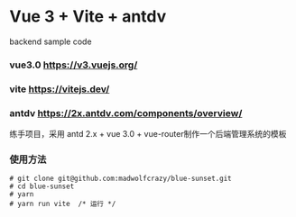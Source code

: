 # Vue 3 + Vite + antdv
backend sample code

### vue3.0 https://v3.vuejs.org/


### vite https://vitejs.dev/


### antdv https://2x.antdv.com/components/overview/


练手项目，采用 antd 2.x + vue 3.0 + vue-router制作一个后端管理系统的模板

### 使用方法
```
# git clone git@github.com:madwolfcrazy/blue-sunset.git
# cd blue-sunset
# yarn
# yarn run vite  /* 运行 */
```
